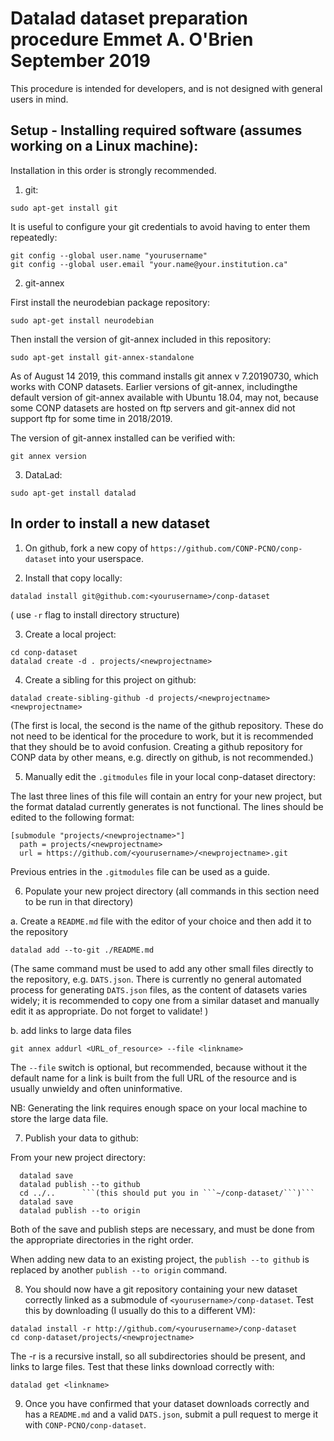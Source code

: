 # Datalad dataset preparation procedure		Emmet A. O'Brien 	September 2019

This procedure is intended for developers, and is not designed with general users in mind.

## Setup - Installing required software (assumes working on a Linux machine):

Installation in this order is strongly recommended.

1. git:

```sudo apt-get install git```

It is useful to configure your git credentials to avoid having to enter them repeatedly:

```
git config --global user.name "yourusername" 
git config --global user.email "your.name@your.institution.ca"
```

2. git-annex

First install the neurodebian package repository:

```sudo apt-get install neurodebian```

Then install the version of git-annex included in this repository:

```sudo apt-get install git-annex-standalone```

As of August 14 2019, this command installs git annex v 7.20190730, which works with CONP datasets. Earlier versions of git-annex, includingthe default version of git-annex available with Ubuntu 18.04, may not, because some CONP datasets are hosted on ftp servers and git-annex did not support ftp for some time in 2018/2019.

The version of git-annex installed can be verified with:

```git annex version```


3. DataLad:

```sudo apt-get install datalad```


## In order to install a new dataset


1. On github, fork a new copy of ```https://github.com/CONP-PCNO/conp-dataset``` into your userspace.

2. Install that copy locally:

```datalad install git@github.com:<yourusername>/conp-dataset```

( use ```-r``` flag to install directory structure)

3. Create a local project:

```
cd conp-dataset
datalad create -d . projects/<newprojectname>

```

4. Create a sibling for this project on github:

```datalad create-sibling-github -d projects/<newprojectname> <newprojectname>```

(The first <newprojectname> is local, the second is the name of the github repository.  These do not need to be identical for the procedure to work, but it is recommended that they should be to avoid confusion.  Creating a github repository for CONP data by other means, e.g. directly on github, is not recommended.)

5. Manually edit the ```.gitmodules``` file in your local conp-dataset directory:

The last three lines of this file will contain an entry for your new project, but the format datalad currently generates is not functional.  The lines should be edited to the following format:

```
[submodule "projects/<newprojectname>"]
  path = projects/<newprojectname>
  url = https://github.com/<yourusername>/<newprojectname>.git
```

Previous entries in the ```.gitmodules``` file can be used as a guide.

6. Populate your new project directory (all commands in this section need to be run in that directory)

a. Create a ```README.md``` file with the editor of your choice and then add it to the repository

```datalad add --to-git ./README.md```

(The same command must be used to add any other small files directly to the repository, e.g. ```DATS.json```.  There is currently no general automated process for generating ```DATS.json``` files, as the content of datasets varies widely; it is recommended to copy one from a similar dataset and manually edit it as appropriate.  Do not forget to validate! )

b. add links to large data files 

```git annex addurl <URL_of_resource> --file <linkname>```

The ```--file``` switch is optional, but recommended, because without it the default name for a link is built from the full URL of the resource and is usually unwieldy and often uninformative.

NB: Generating the link requires enough space on your local machine to store the large data file. 
  
7. Publish your data to github:

From your new project directory:

```
  datalad save
  datalad publish --to github
  cd ../..		```(this should put you in ```~/conp-dataset/```)```
  datalad save
  datalad publish --to origin
```

Both of the save and publish steps are necessary, and must be done from the appropriate directories in the right order.

When adding new data to an existing project, the ```publish --to github``` is replaced by another ```publish --to origin``` command.


8. You should now have a git repository containing your new dataset correctly linked as a submodule of ```<yourusername>/conp-dataset```.  Test this by downloading (I usually do this to a different VM):

```
datalad install -r http://github.com/<yourusername>/conp-dataset
cd conp-dataset/projects/<newprojectname>
```

The -r is a recursive install, so all subdirectories should be present, and links to large files. Test that these links download correctly with:

```datalad get <linkname>```

9) Once you have confirmed that your dataset downloads correctly and has a ```README.md``` and a valid ```DATS.json```, submit a pull request to merge it with ```CONP-PCNO/conp-dataset```.



